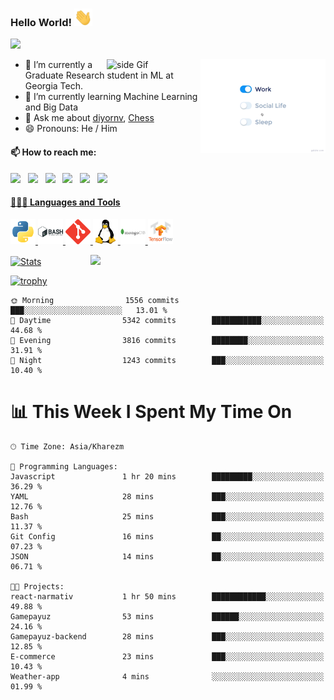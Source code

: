### Hello World! <img src="https://github.com/diyornv/diyornv/blob/main/assets/Hi.gif" width="29px">

![](https://komarev.com/ghpvc/?username=sciencepal&label=Profile%20Visits&color=blue&style=for-the-badge)

<img src="https://github.com/diyornv/diyornv/blob/main/assets/life_balance.gif" alt="side Image" align="right" width="200" height="auto" />
<a href="https://ko-fi.com/diyornv"> <img src="https://media3.giphy.com/media/ZEB6yFbLnhyQf7g3hn/giphy.gif" alt="side Gif" align="right" width="150" height="auto"/> </a>
  
  - 🔭 I’m currently a Graduate Research student in ML at Georgia Tech.
  - 🌱 I’m currently learning Machine Learning and Big Data
  - 💬 Ask me about [diyornv](https://www.youtube.com/@diyornv), [Chess](https://www.chess.com/member/diyornv)
  - 😄 Pronouns: He / Him
  
  #### 📫 How to reach me:
  
  [<img src="https://upload.wikimedia.org/wikipedia/commons/8/83/Steam_icon_logo.svg" width="3.5%"/>](https://steamcommunity.com/id/diyorNv/)  &nbsp; [<img src="https://github.com/sciencepal/sciencepal/blob/master/assets/discord-round.svg" width="3.5%"/>](https://discord.gg/WrSqCTxt)  &nbsp; [<img src="https://img.icons8.com/color/48/000000/twitter.png" width="3.5%"/>](https://twitter.com/diyornv)  &nbsp; [<img src="https://img.icons8.com/color/48/000000/linkedin.png" width="3.5%"/>](https://www.linkedin.com/in/diyornv/) &nbsp; [<img src="https://img.icons8.com/fluent/48/000000/instagram-new.png" width="3.5%"/>](https://www.instagram.com/diyor.nv/)  &nbsp; <a href="mailto:diyornv@gmail.com"> <img src="https://img.icons8.com/fluent/48/000000/gmail.png" width="3.5%"/>
  
  #### 👨🏻‍💻 Languages and Tools <br />
  <code><img height="40" src="https://raw.githubusercontent.com/github/explore/80688e429a7d4ef2fca1e82350fe8e3517d3494d/topics/python/python.png"></code>
  <code><img height="40" src="https://raw.githubusercontent.com/github/explore/80688e429a7d4ef2fca1e82350fe8e3517d3494d/topics/bash/bash.png"></code>
  <code><img height="40" src="https://raw.githubusercontent.com/github/explore/80688e429a7d4ef2fca1e82350fe8e3517d3494d/topics/git/git.png"></code>
  <code><img height="40" src="https://raw.githubusercontent.com/github/explore/80688e429a7d4ef2fca1e82350fe8e3517d3494d/topics/linux/linux.png"></code>
  <code><img height="40" src="https://raw.githubusercontent.com/github/explore/80688e429a7d4ef2fca1e82350fe8e3517d3494d/topics/mongodb/mongodb.png"></code>
  <code><img height="40" src="https://raw.githubusercontent.com/github/explore/80688e429a7d4ef2fca1e82350fe8e3517d3494d/topics/tensorflow/tensorflow.png"></code>
  
  [![Stats](https://github-readme-stats.vercel.app/api?username=diyornv&show_icons=true&theme=radical)](https://github-readme-stats.vercel.app/api?username=diyornv&show_icons=true&theme=radical)&nbsp; &nbsp; &nbsp; &nbsp; &nbsp; &nbsp; &nbsp; &nbsp; &nbsp; &nbsp; <img src="https://github.com/diyornv/diyornv/blob/main/assets/saved.gif" width="195">
  
  [![trophy](https://github-profile-trophy.vercel.app/?username=sciencepal&theme=juicyfresh&no-frame=true&row=1&&margin-w=20&no-bg=true)](https://github-profile-trophy.vercel.app/?username=sciencepal&theme=juicyfresh&no-frame=true&row=1&&margin-w=20&no-bg=true)


```
🌞 Morning                1556 commits        ███░░░░░░░░░░░░░░░░░░░░░░   13.01 %
🌆 Daytime                5342 commits        ███████████░░░░░░░░░░░░░░   44.68 %
🌃 Evening                3816 commits        ████████░░░░░░░░░░░░░░░░░   31.91 %
🌙 Night                  1243 commits        ███░░░░░░░░░░░░░░░░░░░░░░   10.40 %
```

# 📊 This Week I Spent My Time On

```
🕑︎ Time Zone: Asia/Kharezm

💬 Programming Languages:
Javascript               1 hr 20 mins        █████████░░░░░░░░░░░░░░░░   36.29 %
YAML                     28 mins             ███░░░░░░░░░░░░░░░░░░░░░░   12.76 %
Bash                     25 mins             ███░░░░░░░░░░░░░░░░░░░░░░   11.37 %
Git Config               16 mins             ██░░░░░░░░░░░░░░░░░░░░░░░   07.23 %
JSON                     14 mins             ██░░░░░░░░░░░░░░░░░░░░░░░   06.71 %

🐱‍💻 Projects:
react-narmativ           1 hr 50 mins        ████████████░░░░░░░░░░░░░   49.88 %
Gamepayuz                53 mins             ██████░░░░░░░░░░░░░░░░░░░   24.16 %
Gamepayuz-backend        28 mins             ███░░░░░░░░░░░░░░░░░░░░░░   12.85 %
E-commerce               23 mins             ███░░░░░░░░░░░░░░░░░░░░░░   10.43 %
Weather-app              4 mins              ░░░░░░░░░░░░░░░░░░░░░░░░░   01.99 %

```
